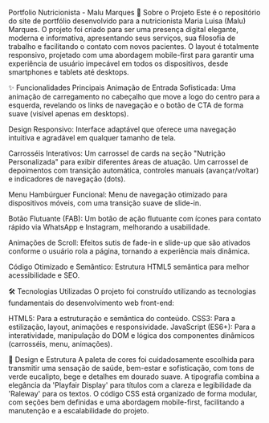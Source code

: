 Portfolio Nutricionista - Malu Marques
📖 Sobre o Projeto
Este é o repositório do site de portfólio desenvolvido para a nutricionista Maria Luisa (Malu) Marques. O projeto foi criado para ser uma presença digital elegante, moderna e informativa, apresentando seus serviços, sua filosofia de trabalho e facilitando o contato com novos pacientes.
O layout é totalmente responsivo, projetado com uma abordagem mobile-first para garantir uma experiência de usuário impecável em todos os dispositivos, desde smartphones e tablets até desktops.

✨ Funcionalidades Principais
Animação de Entrada Sofisticada: Uma animação de carregamento no cabeçalho que move a logo do centro para a esquerda, revelando os links de navegação e o botão de CTA de forma suave (visível apenas em desktops).

Design Responsivo: Interface adaptável que oferece uma navegação intuitiva e agradável em qualquer tamanho de tela.

Carrosséis Interativos:
Um carrossel de cards na seção "Nutrição Personalizada" para exibir diferentes áreas de atuação.
Um carrossel de depoimentos com transição automática, controles manuais (avançar/voltar) e indicadores de navegação (dots).

Menu Hambúrguer Funcional: Menu de navegação otimizado para dispositivos móveis, com uma transição suave de slide-in.

Botão Flutuante (FAB): Um botão de ação flutuante com ícones para contato rápido via WhatsApp e Instagram, melhorando a usabilidade.

Animações de Scroll: Efeitos sutis de fade-in e slide-up que são ativados conforme o usuário rola a página, tornando a experiência mais dinâmica.

Código Otimizado e Semântico: Estrutura HTML5 semântica para melhor acessibilidade e SEO.

🛠️ Tecnologias Utilizadas
O projeto foi construído utilizando as tecnologias fundamentais do desenvolvimento web front-end:

HTML5: Para a estruturação e semântica do conteúdo.
CSS3: Para a estilização, layout, animações e responsividade.
JavaScript (ES6+): Para a interatividade, manipulação do DOM e lógica dos componentes dinâmicos (carrosséis, menu, animações).

🎨 Design e Estrutura
A paleta de cores foi cuidadosamente escolhida para transmitir uma sensação de saúde, bem-estar e sofisticação, com tons de verde eucalipto, bege e detalhes em dourado suave. A tipografia combina a elegância da 'Playfair Display' para títulos com a clareza e legibilidade da 'Raleway' para os textos.
O código CSS está organizado de forma modular, com seções bem definidas e uma abordagem mobile-first, facilitando a manutenção e a escalabilidade do projeto.
